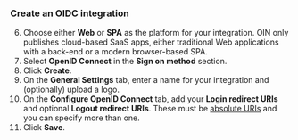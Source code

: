 ### Create an OIDC integration

6. Choose either **Web** or **SPA** as the platform for your integration. OIN only publishes cloud-based SaaS apps, either traditional Web applications with a back-end or a modern browser-based SPA.
1. Select **OpenID Connect** in the **Sign on method** section.
1. Click **Create**.
1. On the **General Settings** tab, enter a name for your integration and (optionally) upload a logo.
1. On the **Configure OpenID Connect** tab, add your **Login redirect URIs** and optional **Logout redirect URIs**. These must be [absolute URIs](https://en.wikipedia.org/wiki/Uniform_Resource_Identifier#URI_resolution) and you can specify more than one.
1. Click **Save**.
